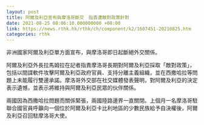 ```yaml
---
layout: post
title: 阿爾及利亞宣布與摩洛哥斷交　指責遭敵對政策針對
date: 2021-08-25 08:06:10.000000000 +08:00
link: https://news.rthk.hk/rthk/ch/component/k2/1607451-20210825.htm
categories: rthk
---
```


非洲國家阿爾及利亞單方面宣布，與摩洛哥即日起斷絕外交關係。

阿爾及利亞外長拉馬姆拉在記者指責摩洛哥長期對阿爾及利亞採取「敵對政策」，包括以間諜軟件攻擊阿爾及利亞政府官員、支持分離主義組織，並在西撒哈拉等問題上未能履行雙邊承諾。摩洛哥外交部在社交媒體發表聲明，對阿爾及利亞的決定表示遺憾，並表示將維持與阿爾及利亞民眾的伙伴關係。

兩國因為西撒哈拉問題而關係緊張，兩國陸路邊界一直關閉。上個月一名摩洛哥駐聯合國官員呼籲向一個位於阿爾及利亞卡比利地區的少數民族給予自決權後，阿爾及利亞召回駐摩洛哥大使。
